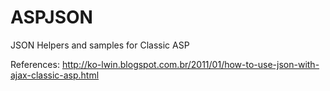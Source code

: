 ASPJSON
=======

JSON Helpers and samples for Classic ASP

References:
http://ko-lwin.blogspot.com.br/2011/01/how-to-use-json-with-ajax-classic-asp.html
